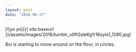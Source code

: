 ```yaml
---
layout: post
date: "2016-06-27"
---
```


[![yo yo]({{ site.baseurl }}/assets/images/2016/tumblr_o9ft2sleKg1r16syio1_1280.jpg)

Boi is starting to move around on the floor, in circles.
